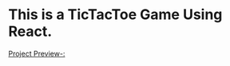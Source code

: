 # This is a TicTacToe Game Using React.
[Project Preview-:](https://abhaychhani.github.io/TicTacToe_React/)